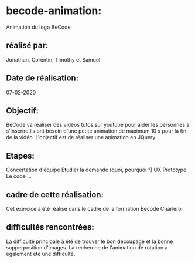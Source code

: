 # becode-animation:

Animation du logo BeCode

## réalisé par:

Jonathan, Corentin, Timothy et  Samuel.

## Date de réalisation:

07-02-2020

## Objectif:

 BeCode va réaliser des vidéos tutos sur youtube pour aider les personnes à s'inscrire.Ils ont  besoin d'une petite animation de maximum 10 s pour la fin de la vidéo. L'objectif est de réaliser une animation en JQuery
 
## Etapes:

Concertation d'équipe
Etudier la demande (quoi, pourquoi ?)
UX Prototype
Le code ...

## cadre de cette réalisation: 

Cet exercice à été réalisé dans le cadre de la formation Becode Charleroi

## difficultés rencontrées: 

La difficulté principale à été de  trouver le bon découpage et la bonne supperposition d'images.
La recherche de l'animation de  rotation a également été une difficulté.

